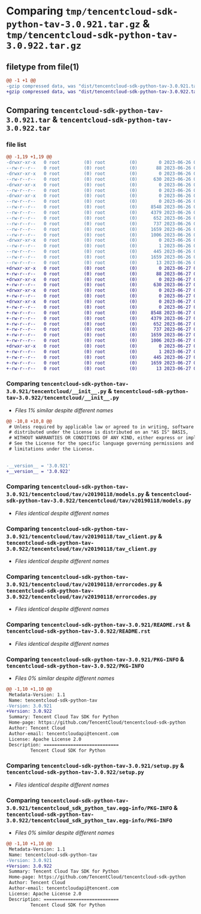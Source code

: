 # Comparing `tmp/tencentcloud-sdk-python-tav-3.0.921.tar.gz` & `tmp/tencentcloud-sdk-python-tav-3.0.922.tar.gz`

## filetype from file(1)

```diff
@@ -1 +1 @@
-gzip compressed data, was "dist/tencentcloud-sdk-python-tav-3.0.921.tar", last modified: Mon Jun 26 00:32:49 2023, max compression
+gzip compressed data, was "dist/tencentcloud-sdk-python-tav-3.0.922.tar", last modified: Tue Jun 27 00:33:06 2023, max compression
```

## Comparing `tencentcloud-sdk-python-tav-3.0.921.tar` & `tencentcloud-sdk-python-tav-3.0.922.tar`

### file list

```diff
@@ -1,19 +1,19 @@
-drwxr-xr-x   0 root         (0) root         (0)        0 2023-06-26 00:32:49.000000 tencentcloud-sdk-python-tav-3.0.921/
--rw-r--r--   0 root         (0) root         (0)       88 2023-06-26 00:32:49.000000 tencentcloud-sdk-python-tav-3.0.921/setup.cfg
-drwxr-xr-x   0 root         (0) root         (0)        0 2023-06-26 00:32:49.000000 tencentcloud-sdk-python-tav-3.0.921/tencentcloud/
--rw-r--r--   0 root         (0) root         (0)      630 2023-06-26 00:32:49.000000 tencentcloud-sdk-python-tav-3.0.921/tencentcloud/__init__.py
-drwxr-xr-x   0 root         (0) root         (0)        0 2023-06-26 00:32:49.000000 tencentcloud-sdk-python-tav-3.0.921/tencentcloud/tav/
--rw-r--r--   0 root         (0) root         (0)        0 2023-06-26 00:32:49.000000 tencentcloud-sdk-python-tav-3.0.921/tencentcloud/tav/__init__.py
-drwxr-xr-x   0 root         (0) root         (0)        0 2023-06-26 00:32:49.000000 tencentcloud-sdk-python-tav-3.0.921/tencentcloud/tav/v20190118/
--rw-r--r--   0 root         (0) root         (0)        0 2023-06-26 00:32:49.000000 tencentcloud-sdk-python-tav-3.0.921/tencentcloud/tav/v20190118/__init__.py
--rw-r--r--   0 root         (0) root         (0)     8548 2023-06-26 00:32:49.000000 tencentcloud-sdk-python-tav-3.0.921/tencentcloud/tav/v20190118/models.py
--rw-r--r--   0 root         (0) root         (0)     4379 2023-06-26 00:32:49.000000 tencentcloud-sdk-python-tav-3.0.921/tencentcloud/tav/v20190118/tav_client.py
--rw-r--r--   0 root         (0) root         (0)      652 2023-06-26 00:32:49.000000 tencentcloud-sdk-python-tav-3.0.921/tencentcloud/tav/v20190118/errorcodes.py
--rw-r--r--   0 root         (0) root         (0)      737 2023-06-26 00:32:49.000000 tencentcloud-sdk-python-tav-3.0.921/README.rst
--rw-r--r--   0 root         (0) root         (0)     1659 2023-06-26 00:32:49.000000 tencentcloud-sdk-python-tav-3.0.921/PKG-INFO
--rw-r--r--   0 root         (0) root         (0)     1006 2023-06-26 00:32:49.000000 tencentcloud-sdk-python-tav-3.0.921/setup.py
-drwxr-xr-x   0 root         (0) root         (0)        0 2023-06-26 00:32:49.000000 tencentcloud-sdk-python-tav-3.0.921/tencentcloud_sdk_python_tav.egg-info/
--rw-r--r--   0 root         (0) root         (0)        1 2023-06-26 00:32:49.000000 tencentcloud-sdk-python-tav-3.0.921/tencentcloud_sdk_python_tav.egg-info/dependency_links.txt
--rw-r--r--   0 root         (0) root         (0)      445 2023-06-26 00:32:49.000000 tencentcloud-sdk-python-tav-3.0.921/tencentcloud_sdk_python_tav.egg-info/SOURCES.txt
--rw-r--r--   0 root         (0) root         (0)     1659 2023-06-26 00:32:49.000000 tencentcloud-sdk-python-tav-3.0.921/tencentcloud_sdk_python_tav.egg-info/PKG-INFO
--rw-r--r--   0 root         (0) root         (0)       13 2023-06-26 00:32:49.000000 tencentcloud-sdk-python-tav-3.0.921/tencentcloud_sdk_python_tav.egg-info/top_level.txt
+drwxr-xr-x   0 root         (0) root         (0)        0 2023-06-27 00:33:06.000000 tencentcloud-sdk-python-tav-3.0.922/
+-rw-r--r--   0 root         (0) root         (0)       88 2023-06-27 00:33:06.000000 tencentcloud-sdk-python-tav-3.0.922/setup.cfg
+drwxr-xr-x   0 root         (0) root         (0)        0 2023-06-27 00:33:06.000000 tencentcloud-sdk-python-tav-3.0.922/tencentcloud/
+-rw-r--r--   0 root         (0) root         (0)      630 2023-06-27 00:33:06.000000 tencentcloud-sdk-python-tav-3.0.922/tencentcloud/__init__.py
+drwxr-xr-x   0 root         (0) root         (0)        0 2023-06-27 00:33:06.000000 tencentcloud-sdk-python-tav-3.0.922/tencentcloud/tav/
+-rw-r--r--   0 root         (0) root         (0)        0 2023-06-27 00:33:06.000000 tencentcloud-sdk-python-tav-3.0.922/tencentcloud/tav/__init__.py
+drwxr-xr-x   0 root         (0) root         (0)        0 2023-06-27 00:33:06.000000 tencentcloud-sdk-python-tav-3.0.922/tencentcloud/tav/v20190118/
+-rw-r--r--   0 root         (0) root         (0)        0 2023-06-27 00:33:06.000000 tencentcloud-sdk-python-tav-3.0.922/tencentcloud/tav/v20190118/__init__.py
+-rw-r--r--   0 root         (0) root         (0)     8548 2023-06-27 00:33:06.000000 tencentcloud-sdk-python-tav-3.0.922/tencentcloud/tav/v20190118/models.py
+-rw-r--r--   0 root         (0) root         (0)     4379 2023-06-27 00:33:06.000000 tencentcloud-sdk-python-tav-3.0.922/tencentcloud/tav/v20190118/tav_client.py
+-rw-r--r--   0 root         (0) root         (0)      652 2023-06-27 00:33:06.000000 tencentcloud-sdk-python-tav-3.0.922/tencentcloud/tav/v20190118/errorcodes.py
+-rw-r--r--   0 root         (0) root         (0)      737 2023-06-27 00:33:06.000000 tencentcloud-sdk-python-tav-3.0.922/README.rst
+-rw-r--r--   0 root         (0) root         (0)     1659 2023-06-27 00:33:06.000000 tencentcloud-sdk-python-tav-3.0.922/PKG-INFO
+-rw-r--r--   0 root         (0) root         (0)     1006 2023-06-27 00:33:06.000000 tencentcloud-sdk-python-tav-3.0.922/setup.py
+drwxr-xr-x   0 root         (0) root         (0)        0 2023-06-27 00:33:06.000000 tencentcloud-sdk-python-tav-3.0.922/tencentcloud_sdk_python_tav.egg-info/
+-rw-r--r--   0 root         (0) root         (0)        1 2023-06-27 00:33:06.000000 tencentcloud-sdk-python-tav-3.0.922/tencentcloud_sdk_python_tav.egg-info/dependency_links.txt
+-rw-r--r--   0 root         (0) root         (0)      445 2023-06-27 00:33:06.000000 tencentcloud-sdk-python-tav-3.0.922/tencentcloud_sdk_python_tav.egg-info/SOURCES.txt
+-rw-r--r--   0 root         (0) root         (0)     1659 2023-06-27 00:33:06.000000 tencentcloud-sdk-python-tav-3.0.922/tencentcloud_sdk_python_tav.egg-info/PKG-INFO
+-rw-r--r--   0 root         (0) root         (0)       13 2023-06-27 00:33:06.000000 tencentcloud-sdk-python-tav-3.0.922/tencentcloud_sdk_python_tav.egg-info/top_level.txt
```

### Comparing `tencentcloud-sdk-python-tav-3.0.921/tencentcloud/__init__.py` & `tencentcloud-sdk-python-tav-3.0.922/tencentcloud/__init__.py`

 * *Files 1% similar despite different names*

```diff
@@ -10,8 +10,8 @@
 # Unless required by applicable law or agreed to in writing, software
 # distributed under the License is distributed on an "AS IS" BASIS,
 # WITHOUT WARRANTIES OR CONDITIONS OF ANY KIND, either express or implied.
 # See the License for the specific language governing permissions and
 # limitations under the License.
 
 
-__version__ = '3.0.921'
+__version__ = '3.0.922'
```

### Comparing `tencentcloud-sdk-python-tav-3.0.921/tencentcloud/tav/v20190118/models.py` & `tencentcloud-sdk-python-tav-3.0.922/tencentcloud/tav/v20190118/models.py`

 * *Files identical despite different names*

### Comparing `tencentcloud-sdk-python-tav-3.0.921/tencentcloud/tav/v20190118/tav_client.py` & `tencentcloud-sdk-python-tav-3.0.922/tencentcloud/tav/v20190118/tav_client.py`

 * *Files identical despite different names*

### Comparing `tencentcloud-sdk-python-tav-3.0.921/tencentcloud/tav/v20190118/errorcodes.py` & `tencentcloud-sdk-python-tav-3.0.922/tencentcloud/tav/v20190118/errorcodes.py`

 * *Files identical despite different names*

### Comparing `tencentcloud-sdk-python-tav-3.0.921/README.rst` & `tencentcloud-sdk-python-tav-3.0.922/README.rst`

 * *Files identical despite different names*

### Comparing `tencentcloud-sdk-python-tav-3.0.921/PKG-INFO` & `tencentcloud-sdk-python-tav-3.0.922/PKG-INFO`

 * *Files 0% similar despite different names*

```diff
@@ -1,10 +1,10 @@
 Metadata-Version: 1.1
 Name: tencentcloud-sdk-python-tav
-Version: 3.0.921
+Version: 3.0.922
 Summary: Tencent Cloud Tav SDK for Python
 Home-page: https://github.com/TencentCloud/tencentcloud-sdk-python
 Author: Tencent Cloud
 Author-email: tencentcloudapi@tencent.com
 License: Apache License 2.0
 Description: ============================
         Tencent Cloud SDK for Python
```

### Comparing `tencentcloud-sdk-python-tav-3.0.921/setup.py` & `tencentcloud-sdk-python-tav-3.0.922/setup.py`

 * *Files identical despite different names*

### Comparing `tencentcloud-sdk-python-tav-3.0.921/tencentcloud_sdk_python_tav.egg-info/PKG-INFO` & `tencentcloud-sdk-python-tav-3.0.922/tencentcloud_sdk_python_tav.egg-info/PKG-INFO`

 * *Files 0% similar despite different names*

```diff
@@ -1,10 +1,10 @@
 Metadata-Version: 1.1
 Name: tencentcloud-sdk-python-tav
-Version: 3.0.921
+Version: 3.0.922
 Summary: Tencent Cloud Tav SDK for Python
 Home-page: https://github.com/TencentCloud/tencentcloud-sdk-python
 Author: Tencent Cloud
 Author-email: tencentcloudapi@tencent.com
 License: Apache License 2.0
 Description: ============================
         Tencent Cloud SDK for Python
```


